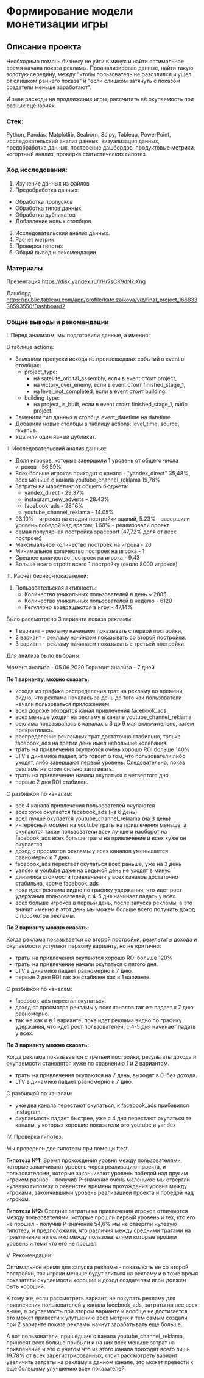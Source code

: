 # Формирование модели монетизации игры
## Описание проекта

Необходимо помочь бизнесу не уйти в минус и найти оптимальное время начала показа рекламы. Проанализировав данные, найти такую золотую середину, между "чтобы пользователь не разозлился и ушел от слишком раннего показа" и "если слишком затянуть с показом создатели меньше заработают".

И зная расходы на продвижение игры, рассчитать её окупаемость при разных сценариях.

### Стек:
Python, Pandas, Matplotlib, Seaborn, Scipy, Tableau, PowerPoint, исследовательский анализ данных, визуализация данных, предобработка данных, построение дашбордов, продуктовые метрики, когортный анализ, проверка статистических гипотез.

### Ход исследования:

1. Изучение данных из файлов
2. Предобработка данных:
  * Обработка пропусков
  * Обработка типов данных
  * Обработка дубликатов
  * Добавление новых столбцов
3. Исследовательский анализ данных.
4. Расчет метрик
5. Проверка гипотез
6. Общий вывод и рекомендации


### Материалы
Презентация https://disk.yandex.ru/i/Hr7sCK9dNxiXng

Дашборд https://public.tableau.com/app/profile/kate.zaikova/viz/final_project_16683338593550/Dashboard2

### Общие выводы и рекомендации

I. Перед анализом, мы подготовили данные, а именно:

В таблице actions:

* Заменили пропуски исходя из произошедших событий в event в столбцах:
   * project_type:
      - на satellite_orbital_assembly, если в event стоит project,
      - на victory_over_enemy, если в event стоит finished_stage_1,
      - на level_not_completed, если в event стоит building.
   * building_type:
      - на project_is_built, если в event стоит finished_stage_1, либо project.
* Заменили тип данных в столбце event_datetime на datetime.
* Добавили новые столбцы в таблицу actions: level_time, source, revenue.
* Удалили один явный дубликат.

II. Исследовательский анализ данных:

* Доля игроков, которые завершили 1 уровень от общего числа игроков - 56,59%
* Всех больше игроков приходит с канала - "yandex_direct" 35,48%, всех меньше с канала youtube_channel_reklama 19,78%
* Затраты на маркетинг от общего бюджета:
   - yandex_direct - 29.37%
   - instagram_new_adverts - 28.43%
   - facebook_ads - 28.16%
   - youtube_channel_reklama - 14.05%
* 93.10% - игроков на стадии постройки зданий, 5.23% - завершили уровень победой над врагом, 1.68% - реализовали проект
* самая популярная постройка spaceport (47,72% доля от всех построек)
* Максимальное количество построек на игрока - 20
* Минимальное количество построек на игрока - 1
* Среднее количество построек на игрока - 9,43
* Больше всего строят всего 1 постройку (около 8000 игроков)

III. Расчет бизнес-показателей:

1. Пользовательская активность:
   * Количество уникальных пользователей в день ~ 2885
   * Количество уникальных пользователей в неделю - 6120
   * Регулярно возвращаются в игру - 47,14%
   
Было рассмотрено 3 варианта показа рекламы:

* 1 вариант - рекламу начинаем показывать с первой постройки,
* 2 вариант - рекламу начинаем показывать со второй постройки.
* 3 вариант - рекламу начинаем показывать с третьей постройки.

Для анализа было выбраны:

Момент анализа - 05.06.2020
Горизонт анализа - 7 дней

**По 1 варианту, можно сказать:**

* исходя из графика распределения трат на рекламу во времени, видно, что реклама началась за день до того как пользователи начали пользоваться приложением.
* всех дороже обходится канал привлечения facebook_ads
* всех меньше уходит на рекламу в канале youtube_channel_reklama
* реклама показывалась в каналах с 3 до 9 мая включительно, затем прекратилась.
* распределение рекламных трат достаточно стабильно, только facebook_ads на третий день имел небольшие колебания.
* траты на привлечения окупаются очень хорошо ROI больше 140%
* LTV в динамике падает, это говоит о том, что пользователи либо уходят, либо завершают первый уровень. Следовательно, показ рекламы не стоит сильно затягивать.
* траты на привлечение начали окупаться с четвертого дня.
* первые 2 дня ROI стабилен.

С разбивкой по каналам:

* все 4 канала привлечения пользователей окупаются
* всех хуже окупается facebook_ads (на 6 день)
* всех лучше окупается youtube_channel_reklama (на 3 день)
* интересный момент на youtube траты на привлечения меньше, а окупаются такие пользователи всех лучше и наоборот на facebook_ads всех больше траты на привлечение и всех хуже он окупается.
* доход с просмотра рекламы у всех каналов уменьшается равномерно к 7 дню.
* facebook_ads перестает окупаться всех раньше, уже на 3 день
* yandex и youtube даже на седьмой день не уходят в минус
* динамика стоимости привлечения у всех каналов достаточно стабильна, кроме facebook_ads
* пока идет реклама видно по графику удержания, что идет рост удержания пользователей, с 4-5 дня начинает падать у всех.
* всех больше игроков в первый день, после запуска рекламы, а это значит именно в этот день мы можем больше всего получить доход с просмотра рекламы.

**По 2 варианту можно сказать:**

Когда реклама показывается со второй постройки, результаты дохода и окупаемости уступают первому варианту, но не критично:

* траты на привлечения окупаются хорошо ROI больше 120%
* траты на привлечение начали окупаться с пятого дня.
* LTV в динамике падает равномерно к 7 дню.
* первые 2 дня ROI так же стабилен как в 1 варианте.

С разбивкой по каналам:

* facebook_ads перестал окупаться.
* доход от просмотра рекламы у всех каналов так же падает к 7 дню равномерно.
* так же как и в 1 варианте, пока идет реклама видно по графику удержания, что идет рост пользователей, с 4-5 дня начинает падать у всех.

**По 3 варианту можно сказать:**

Когда реклама показывается с третьей постройки, результаты дохода и окупаемости становятся хуже по сравнению 1 и 2 вариантом.

* траты на привлечения окупаются на 7 день, выходят в 0, без дохода.
* LTV в динамике падает равномерно к 7 дню.

С разбивкой по каналам:

* уже два канала перестают окупаться, к facebook_ads прибавился instagram.
* окупаемость падает быстрее, уже с 4 дня перестают окупаться те каналы, у которых хорошие показатели это youtube и yandex

IV. Проверка гипотез:

Мы проверили две гипотезы при помощи ttest.

**Гипотеза №1:** Время прохождения уровня между пользователями, которые заканчивают уровень через реализацию проекта, и пользователями, которые заканчивают уровень победой над другим игроком разное. - получив P-значение очень маленькое мы отвергли нулевую гипотезу о равенстве времени прохождения уровня между игроками, закончившими уровень реализацией проекта и победой над игроком.

**Гипотеза №2:** Средние затраты на привлечения игроков отличаются между пользователями, которые прошли первый уровень и тех, кто его не прошел - получив P-значение 54,6% мы не отвергли нулевую гипотезу, и предположили, что различия между средними тратами на привлечение не велико между пользователями которые прошли уровень и теми кто его не прошел.

V. Рекомендации:

Оптимальное время для запуска рекламы - показывать ее со второй постройки, так игроки меньше будут злиться на рекламу и в тоже время показатели окупаемости хорошие и доход создателям игры должен быть хороший.

К тому же, если рассмотреть вариант, не покупать рекламу для привлечения пользователей у канала facebook_ads, затраты на нее всех выше, а окупаемость при втором варианте и вообще не достигается, это может привести к улутшению всех метрик и тем самым создали при 2 варианте показа рекламы начнут зарабатывать еще больше.

А вот пользователи, пришедшие с канала youtube_channel_reklama, приносят всех больше прибыли и на них всех меньше затрат на привлечение и это с учетом что из этого канала приходят всего лишь 19.78% от всех зарегистрированных, стоит рассмотреть вариант увеличить затраты на рекламу в данном канале, это может превести к еще большему улучшению всех показателей.
